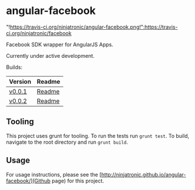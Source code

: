 # angular-facebook

"!https://travis-ci.org/ninjatronic/angular-facebook.png!":https://travis-ci.org/ninjatronic/facebook

Facebook SDK wrapper for AngularJS Apps.

Currently under active development.

Builds:

| Version                                                            | Readme                                |
| ------------------------------------------------------------------ | ------------------------------------- |
| [v0.0.1](../../blob/v0.0.1/version/v0.0.1/angular-facebook.min.js) | [Readme](../../blob/v0.0.1/README.md) |
| [v0.0.2](../../blob/v0.0.2/version/v0.0.2/angular-facebook.min.js) | [Readme](../../blob/v0.0.2/README.md) |

## Tooling

This project uses grunt for tooling. To run the tests run `grunt test`. To build, navigate to the root directory and run `grunt build`.

## Usage

For usage instructions, please see the [http://ninjatronic.github.io/angular-facebook/](Github page) for this project.